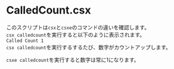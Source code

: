 CalledCount.csx
===

このスクリプトは`csx`と`csxe`のコマンドの違いを確認します。  
`csx calledcount`を実行すると以下のように表示されます。  
`Called Count 1`  
`csx calledcount`を実行するするたび、数字がカウントアップします。  

`csxe calledcount`を実行すると数字は常に1になります。  


